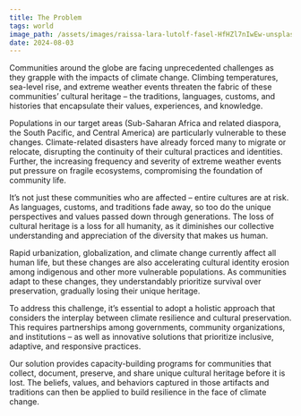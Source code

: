 ```yaml
---
title: The Problem
tags: world
image_path: /assets/images/raissa-lara-lutolf-fasel-HfHZl7nIwEw-unsplash.webp
date: 2024-08-03
---
```


Communities around the globe are facing unprecedented challenges as they grapple with the impacts of climate change. Climbing temperatures, sea-level rise, and extreme weather events threaten the fabric of these communities’ cultural heritage – the traditions, languages, customs, and histories that encapsulate their values, experiences, and knowledge.

Populations in our target areas (Sub-Saharan Africa and related diaspora, the South Pacific, and Central America) are particularly vulnerable to these changes. Climate-related disasters have already forced many to migrate or relocate, disrupting the continuity of their cultural practices and identities. Further, the increasing frequency and severity of extreme weather events put pressure on fragile ecosystems, compromising the foundation of community life.

It’s not just these communities who are affected – entire cultures are at risk. As languages, customs, and traditions fade away, so too do the unique perspectives and values passed down through generations. The loss of cultural heritage is a loss for all humanity, as it diminishes our collective understanding and appreciation of the diversity that makes us human.

Rapid urbanization, globalization, and climate change currently affect all human life, but these changes are also accelerating cultural identity erosion among indigenous and other more vulnerable populations. As communities adapt to these changes, they understandably prioritize survival over preservation, gradually losing their unique heritage.

To address this challenge, it’s essential to adopt a holistic approach that considers the interplay between climate resilience and cultural preservation. This requires partnerships among governments, community organizations, and institutions – as well as innovative solutions that prioritize inclusive, adaptive, and responsive practices.

Our solution provides capacity-building programs for communities that collect, document, preserve, and share unique cultural heritage before it is lost. The beliefs, values, and behaviors captured in those artifacts and traditions can then be applied to   build resilience in the face of climate change.  
